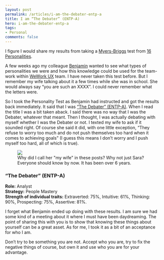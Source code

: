 ```yaml
---
layout: post
permalink: /articles/i-am-the-debater-entp-a
title: I am “The Debater” (ENTP-A)
hero: i-am-the-debater-entp-a
tags:
- Personal
comments: false
---
```


<p>I figure I would share my results from taking a <a href="https://en.wikipedia.org/wiki/Myers%E2%80%93Briggs_Type_Indicator">Myers-Briggs</a> test from <a href="https://www.16personalities.com/">16 Personalities</a>.</p>

<p>A few weeks ago my colleague <a href="https://twitter.com/bgadbaw">Benjamin</a> wanted to see what types of personalities we were and how this knowledge could be used for the team-work within <a href="https://twitter.com/weworkux">WeWork UX</a> team. I have never taken this test before. But I remember my wife talking about it a few times while she was in school. She would always say “you are such an XXXX”. I could never remember what the letters were.</p>

<p>So I took the Personality Test as Benjamin had instructed and got the results back immediately. It said that I was <a href="https://www.16personalities.com/profiles/56eaedb591b9e">“The Debater” (ENTP-A)</a>. When I read the title I was a bit taken aback. I said there was no way that I was the Debater, whatever that meant. Then I thought, I was actually debating with myself whether I was the Debater or not. I texted my wife to ask if it sounded right. Of course she said it did, with one little exception, “They refuse to worry too much and do not push themselves too hard when it comes to achieving goals” (I guess this means I don’t worry and I push myself too hard, all of which is true).</p>

<figure>
<img src="/articles/i-am-the-debater-entp-a/text.jpg"/>
<figcaption>Why did I call her "my wife" in these posts? Why not just Sara? Everyone should know by now. It has been over 6 years.</figcaption>
</figure>

<h3>“The Debater” (ENTP-A)</h3>
<p><strong>Role:</strong> Analyst<br/>
<strong>Strategy:</strong> People Mastery<br/>
<strong>Strength of individual traits:</strong> Extraverted: 75%, Intuitive: 61%, Thinking: 90%, Prospecting: 75%, Assertive: 81%.</p>

<p>I forget what Benjamin ended up doing with these results. I am sure we had some kind of a meeting about it where I must have been daydreaming. The point of sharing this with you is to show that knowing these things about yourself can be a great asset. As for me, I took it as a bit of an acceptance for who I am.</p>

<p>Don’t try to be something you are not. Accept who you are, try to fix the negative things of course, but own it and use who you are for your advantage.</p>
